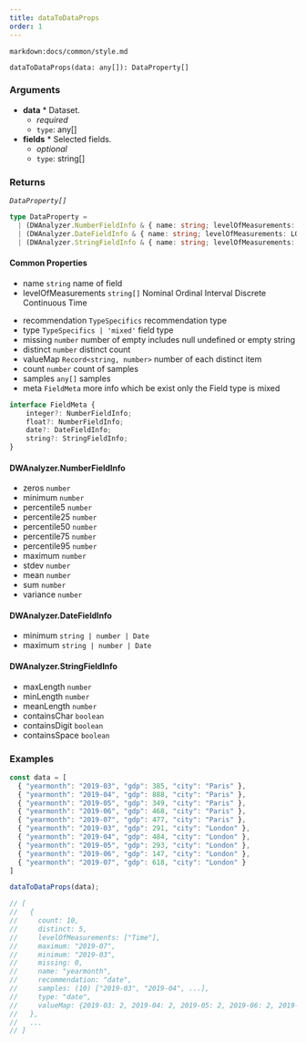 ```yaml
---
title: dataToDataProps
order: 1
---
```


`markdown:docs/common/style.md`

<div class='doc-md'>

```sign
dataToDataProps(data: any[]): DataProperty[]
```

### Arguments

* **data** * Dataset.
  * _required_
  * `type`: any[]
* **fields** * Selected fields.
  * _optional_
  * `type`: string[]

### Returns

*`DataProperty[]`* 

```ts
type DataProperty =
  | (DWAnalyzer.NumberFieldInfo & { name: string; levelOfMeasurements: LOM[] })
  | (DWAnalyzer.DateFieldInfo & { name: string; levelOfMeasurements: LOM[] })
  | (DWAnalyzer.StringFieldInfo & { name: string; levelOfMeasurements: LOM[] });
```

#### Common Properties

* name `string` name of field
* levelOfMeasurements `string[]` Nominal Ordinal Interval Discrete Continuous Time

<!-- extends FieldInfo -->
* recommendation `TypeSpecifics` recommendation type
* type `TypeSpecifics | 'mixed'` field type
* missing `number` number of empty includes null undefined or empty string
* distinct `number` distinct count
* valueMap `Record<string, number>` number of each distinct item
* count `number` count of samples
* samples `any[]` samples
* meta `FieldMeta` more info which be exist only the Field type is mixed
```ts
interface FieldMeta {
    integer?: NumberFieldInfo;  
    float?: NumberFieldInfo;
    date?: DateFieldInfo;
    string?: StringFieldInfo;
}
```

#### DWAnalyzer.NumberFieldInfo

* zeros `number`
* minimum `number`
* percentile5 `number`
* percentile25 `number`
* percentile50 `number`
* percentile75 `number`
* percentile95 `number` 
* maximum `number` 
* stdev `number` 
* mean `number` 
* sum `number` 
* variance `number` 

#### DWAnalyzer.DateFieldInfo

* minimum `string | number | Date` 
* maximum `string | number | Date` 

#### DWAnalyzer.StringFieldInfo

* maxLength `number` 
* minLength `number` 
* meanLength `number` 
* containsChar `boolean` 
* containsDigit `boolean` 
* containsSpace `boolean` 

### Examples

```ts
const data = [
  { "yearmonth": "2019-03", "gdp": 385, "city": "Paris" },
  { "yearmonth": "2019-04", "gdp": 888, "city": "Paris" },
  { "yearmonth": "2019-05", "gdp": 349, "city": "Paris" },
  { "yearmonth": "2019-06", "gdp": 468, "city": "Paris" },
  { "yearmonth": "2019-07", "gdp": 477, "city": "Paris" },
  { "yearmonth": "2019-03", "gdp": 291, "city": "London" },
  { "yearmonth": "2019-04", "gdp": 484, "city": "London" },
  { "yearmonth": "2019-05", "gdp": 293, "city": "London" },
  { "yearmonth": "2019-06", "gdp": 147, "city": "London" },
  { "yearmonth": "2019-07", "gdp": 618, "city": "London" }
]

dataToDataProps(data);

// [
//   { 
//     count: 10,
//     distinct: 5,
//     levelOfMeasurements: ["Time"],
//     maximum: "2019-07",
//     minimum: "2019-03",
//     missing: 0,
//     name: "yearmonth",
//     recommendation: "date",
//     samples: (10) ["2019-03", "2019-04", ...],
//     type: "date",
//     valueMap: {2019-03: 2, 2019-04: 2, 2019-05: 2, 2019-06: 2, 2019-07: 2}
//   },
//   ...
// ]
```

</div>
